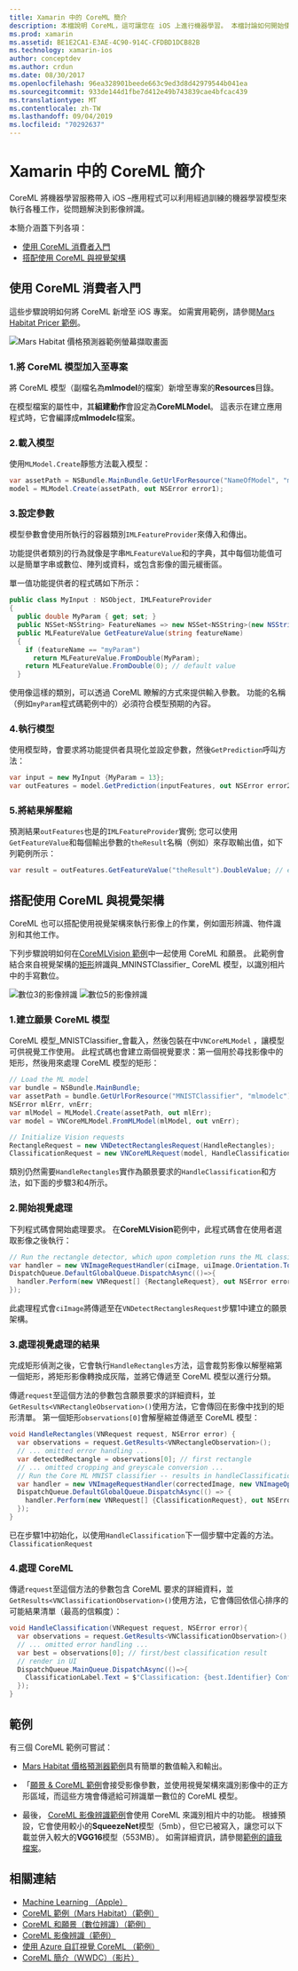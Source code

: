 ```yaml
---
title: Xamarin 中的 CoreML 簡介
description: 本檔說明 CoreML，這可讓您在 iOS 上進行機器學習。 本檔討論如何開始使用 CoreML，以及如何將它與願景架構搭配使用。
ms.prod: xamarin
ms.assetid: BE1E2CA1-E3AE-4C90-914C-CFDBD1DCB82B
ms.technology: xamarin-ios
author: conceptdev
ms.author: crdun
ms.date: 08/30/2017
ms.openlocfilehash: 96ea328901beede663c9ed3d8d42979544b041ea
ms.sourcegitcommit: 933de144d1fbe7d412e49b743839cae4bfcac439
ms.translationtype: MT
ms.contentlocale: zh-TW
ms.lasthandoff: 09/04/2019
ms.locfileid: "70292637"
---
```

# <a name="introduction-to-coreml-in-xamarinios"></a>Xamarin 中的 CoreML 簡介

CoreML 將機器學習服務帶入 iOS –應用程式可以利用經過訓練的機器學習模型來執行各種工作，從問題解決到影像辨識。

本簡介涵蓋下列各項：

- [使用 CoreML 消費者入門](#coreml)
- [搭配使用 CoreML 與視覺架構](#coremlvision)

<a name="coreml" />

## <a name="getting-started-with-coreml"></a>使用 CoreML 消費者入門

這些步驟說明如何將 CoreML 新增至 iOS 專案。 如需實用範例，請參閱[Mars Habitat Pricer 範例](https://docs.microsoft.com/samples/xamarin/ios-samples/ios12-marshabitatcoremltimer/)。

![Mars Habitat 價格預測器範例螢幕擷取畫面](coreml-images/marspricer-heading.png)

### <a name="1-add-the-coreml-model-to-the-project"></a>1.將 CoreML 模型加入至專案

將 CoreML 模型（副檔名為**mlmodel**的檔案）新增至專案的**Resources**目錄。 

在模型檔案的屬性中，其**組建動作**會設定為**CoreMLModel**。 這表示在建立應用程式時，它會編譯成**mlmodelc**檔案。

### <a name="2-load-the-model"></a>2.載入模型

使用`MLModel.Create`靜態方法載入模型：

```csharp
var assetPath = NSBundle.MainBundle.GetUrlForResource("NameOfModel", "mlmodelc");
model = MLModel.Create(assetPath, out NSError error1);
```

### <a name="3-set-the-parameters"></a>3.設定參數

模型參數會使用所執行的容器類別`IMLFeatureProvider`來傳入和傳出。

功能提供者類別的行為就像是字串`MLFeatureValue`和的字典，其中每個功能值可以是簡單字串或數位、陣列或資料，或包含影像的圖元緩衝區。

單一值功能提供者的程式碼如下所示：

```csharp
public class MyInput : NSObject, IMLFeatureProvider
{
  public double MyParam { get; set; }
  public NSSet<NSString> FeatureNames => new NSSet<NSString>(new NSString("myParam"));
  public MLFeatureValue GetFeatureValue(string featureName)
  {
    if (featureName == "myParam")
      return MLFeatureValue.FromDouble(MyParam);
    return MLFeatureValue.FromDouble(0); // default value
  }
```

使用像這樣的類別，可以透過 CoreML 瞭解的方式來提供輸入參數。 功能的名稱（例如`myParam`程式碼範例中的）必須符合模型預期的內容。

### <a name="4-run-the-model"></a>4.執行模型

使用模型時，會要求將功能提供者具現化並設定參數，然後`GetPrediction`呼叫方法：

```csharp
var input = new MyInput {MyParam = 13};
var outFeatures = model.GetPrediction(inputFeatures, out NSError error2);
```

### <a name="5-extract-the-results"></a>5.將結果解壓縮

預測結果`outFeatures`也是的`IMLFeatureProvider`實例; 您可以使用`GetFeatureValue`和每個輸出參數的`theResult`名稱（例如）來存取輸出值，如下列範例所示：

```csharp
var result = outFeatures.GetFeatureValue("theResult").DoubleValue; // eg. 6227020800
```

<a name="coremlvision" />

## <a name="using-coreml-with-the-vision-framework"></a>搭配使用 CoreML 與視覺架構

CoreML 也可以搭配使用視覺架構來執行影像上的作業，例如圖形辨識、物件識別和其他工作。

下列步驟說明如何在[CoreMLVision 範例](https://docs.microsoft.com/samples/xamarin/ios-samples/ios11-coremlvision)中一起使用 CoreML 和願景。 此範例會結合來自視覺架構的[矩形](~/ios/platform/introduction-to-ios11/vision.md#rectangles)辨識與_MNINSTClassifier_ CoreML 模型，以識別相片中的手寫數位。

![數位3的影像辨識](coreml-images/vision3.png) ![數位5的影像辨識](coreml-images/vision5.png)

### <a name="1-create-a-vision-coreml-model"></a>1.建立願景 CoreML 模型

CoreML 模型_MNISTClassifier_會載入，然後包裝在中`VNCoreMLModel` ，讓模型可供視覺工作使用。 此程式碼也會建立兩個視覺要求：第一個用於尋找影像中的矩形，然後用來處理 CoreML 模型的矩形：

```csharp
// Load the ML model
var bundle = NSBundle.MainBundle;
var assetPath = bundle.GetUrlForResource("MNISTClassifier", "mlmodelc");
NSError mlErr, vnErr;
var mlModel = MLModel.Create(assetPath, out mlErr);
var model = VNCoreMLModel.FromMLModel(mlModel, out vnErr);

// Initialize Vision requests
RectangleRequest = new VNDetectRectanglesRequest(HandleRectangles);
ClassificationRequest = new VNCoreMLRequest(model, HandleClassification);
```

類別仍然需要`HandleRectangles`實作為願景要求的`HandleClassification`和方法，如下面的步驟3和4所示。

### <a name="2-start-the-vision-processing"></a>2.開始視覺處理

下列程式碼會開始處理要求。 在**CoreMLVision**範例中，此程式碼會在使用者選取影像之後執行：

```csharp
// Run the rectangle detector, which upon completion runs the ML classifier.
var handler = new VNImageRequestHandler(ciImage, uiImage.Orientation.ToCGImagePropertyOrientation(), new VNImageOptions());
DispatchQueue.DefaultGlobalQueue.DispatchAsync(()=>{
  handler.Perform(new VNRequest[] {RectangleRequest}, out NSError error);
});
```

此處理程式會`ciImage`將傳遞至在`VNDetectRectanglesRequest`步驟1中建立的願景架構。

### <a name="3-handle-the-results-of-vision-processing"></a>3.處理視覺處理的結果

完成矩形偵測之後，它會執行`HandleRectangles`方法，這會裁剪影像以解壓縮第一個矩形，將矩形影像轉換成灰階，並將它傳遞至 CoreML 模型以進行分類。

傳遞`request`至這個方法的參數包含願景要求的詳細資料，並`GetResults<VNRectangleObservation>()`使用方法，它會傳回在影像中找到的矩形清單。 第一個矩形`observations[0]`會解壓縮並傳遞至 CoreML 模型：

```csharp
void HandleRectangles(VNRequest request, NSError error) {
  var observations = request.GetResults<VNRectangleObservation>();
  // ... omitted error handling ...
  var detectedRectangle = observations[0]; // first rectangle
  // ... omitted cropping and greyscale conversion ...
  // Run the Core ML MNIST classifier -- results in handleClassification method
  var handler = new VNImageRequestHandler(correctedImage, new VNImageOptions());
  DispatchQueue.DefaultGlobalQueue.DispatchAsync(() => {
    handler.Perform(new VNRequest[] {ClassificationRequest}, out NSError err);
  });
}
```

已在步驟1中初始化，以使用`HandleClassification`下一個步驟中定義的方法。 `ClassificationRequest`

### <a name="4-handle-the-coreml"></a>4.處理 CoreML

傳遞`request`至這個方法的參數包含 CoreML 要求的詳細資料，並`GetResults<VNClassificationObservation>()`使用方法，它會傳回依信心排序的可能結果清單（最高的信賴度）：

```csharp
void HandleClassification(VNRequest request, NSError error){
  var observations = request.GetResults<VNClassificationObservation>();
  // ... omitted error handling ...
  var best = observations[0]; // first/best classification result
  // render in UI
  DispatchQueue.MainQueue.DispatchAsync(()=>{
    ClassificationLabel.Text = $"Classification: {best.Identifier} Confidence: {best.Confidence * 100f:#.00}%";
  });
}
```

## <a name="samples"></a>範例

有三個 CoreML 範例可嘗試：

- [Mars Habitat 價格預測器範例](https://docs.microsoft.com/samples/xamarin/ios-samples/ios12-marshabitatcoremltimer/)具有簡單的數值輸入和輸出。

- 「[願景 & CoreML 範例](https://docs.microsoft.com/samples/xamarin/ios-samples/ios11-coremlvision)會接受影像參數，並使用視覺架構來識別影像中的正方形區域，而這些方塊會傳遞給可辨識單一數位的 CoreML 模型。

- 最後， [CoreML 影像辨識範例](https://docs.microsoft.com/samples/xamarin/ios-samples/ios11-coremlimagerecognition)會使用 CoreML 來識別相片中的功能。 根據預設，它會使用較小的**SqueezeNet**模型（5mb），但它已被寫入，讓您可以下載並併入較大的**VGG16**模型（553MB）。 如需詳細資訊，請參閱[範例的讀我檔案](https://github.com/xamarin/ios-samples/blob/master/ios11/CoreMLImageRecognition/CoreMLImageRecognition/README.md)。

## <a name="related-links"></a>相關連結

- [Machine Learning （Apple）](https://developer.apple.com/machine-learning/)
- [CoreML 範例（Mars Habitat）（範例）](https://docs.microsoft.com/samples/xamarin/ios-samples/ios12-marshabitatcoremltimer/)
- [CoreML 和願景（數位辨識）（範例）](https://docs.microsoft.com/samples/xamarin/ios-samples/ios11-coremlvision)
- [CoreML 影像辨識（範例）](https://docs.microsoft.com/samples/xamarin/ios-samples/ios11-coremlimagerecognition)
- [使用 Azure 自訂視覺 CoreML （範例）](https://docs.microsoft.com/samples/xamarin/ios-samples/ios11-coremlazuremodel)
- [CoreML 簡介（WWDC）（影片）](https://developer.apple.com/videos/play/wwdc2017/703/)
